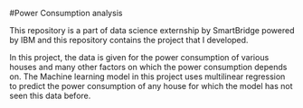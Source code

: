 #Power Consumption analysis

This repository is a part of data science externship by SmartBridge powered by IBM and this repository contains the project that I developed. 

In this project, the data is given for the power consumption of various houses and many other factors on which the power consumption depends on. The Machine learning model in this project uses multilinear regression to predict the power consumption of any house for which the model has not seen this data before.
